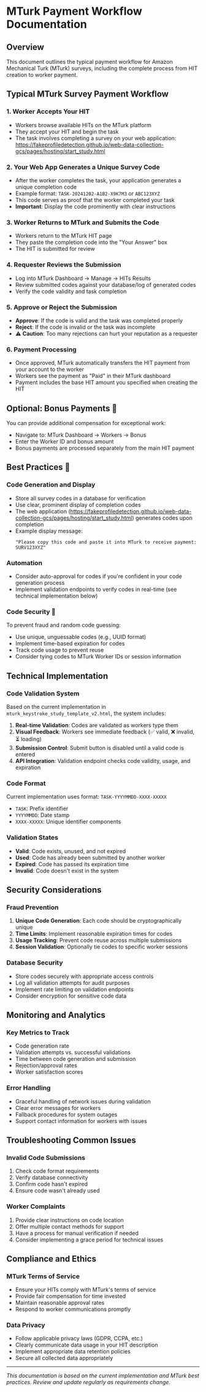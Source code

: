 # MTurk Payment Workflow Documentation

## Overview
This document outlines the typical payment workflow for Amazon Mechanical Turk (MTurk) surveys, including the complete process from HIT creation to worker payment.

## Typical MTurk Survey Payment Workflow

### 1. Worker Accepts Your HIT
- Workers browse available HITs on the MTurk platform
- They accept your HIT and begin the task
- The task involves completing a survey on your web application: https://fakeprofiledetection.github.io/web-data-collection-gcs/pages/hosting/start_study.html

### 2. Your Web App Generates a Unique Survey Code
- After the worker completes the task, your application generates a unique completion code
- Example format: `TASK-20241202-A1B2-X9K7M3` or `ABC123XYZ`
- This code serves as proof that the worker completed your task
- **Important**: Display the code prominently with clear instructions

### 3. Worker Returns to MTurk and Submits the Code
- Workers return to the MTurk HIT page
- They paste the completion code into the "Your Answer" box
- The HIT is submitted for review

### 4. Requester Reviews the Submission
- Log into MTurk Dashboard → Manage → HITs Results
- Review submitted codes against your database/log of generated codes
- Verify the code validity and task completion

### 5. Approve or Reject the Submission
- **Approve**: If the code is valid and the task was completed properly
- **Reject**: If the code is invalid or the task was incomplete
- ⚠️ **Caution**: Too many rejections can hurt your reputation as a requester

### 6. Payment Processing
- Once approved, MTurk automatically transfers the HIT payment from your account to the worker
- Workers see the payment as "Paid" in their MTurk dashboard
- Payment includes the base HIT amount you specified when creating the HIT

## Optional: Bonus Payments 🔁

You can provide additional compensation for exceptional work:
- Navigate to: MTurk Dashboard → Workers → Bonus
- Enter the Worker ID and bonus amount
- Bonus payments are processed separately from the main HIT payment

## Best Practices 📝

### Code Generation and Display
- Store all survey codes in a database for verification
- Use clear, prominent display of completion codes
- The web application (https://fakeprofiledetection.github.io/web-data-collection-gcs/pages/hosting/start_study.html) generates codes upon completion
- Example display message:
  ```
  "Please copy this code and paste it into MTurk to receive payment: SURV123XYZ"
  ```

### Automation
- Consider auto-approval for codes if you're confident in your code generation process
- Implement validation endpoints to verify codes in real-time (see technical implementation below)

### Code Security 🔐
To prevent fraud and random code guessing:
- Use unique, unguessable codes (e.g., UUID format)
- Implement time-based expiration for codes
- Track code usage to prevent reuse
- Consider tying codes to MTurk Worker IDs or session information

## Technical Implementation

### Code Validation System
Based on the current implementation in `mturk_keystroke_study_template_v2.html`, the system includes:

1. **Real-time Validation**: Codes are validated as workers type them
2. **Visual Feedback**: Workers see immediate feedback (✅ valid, ❌ invalid, ⏳ loading)
3. **Submission Control**: Submit button is disabled until a valid code is entered
4. **API Integration**: Validation endpoint checks code validity, usage, and expiration

### Code Format
Current implementation uses format: `TASK-YYYYMMDD-XXXX-XXXXX`
- `TASK`: Prefix identifier
- `YYYYMMDD`: Date stamp
- `XXXX-XXXXX`: Unique identifier components

### Validation States
- **Valid**: Code exists, unused, and not expired
- **Used**: Code has already been submitted by another worker
- **Expired**: Code has passed its expiration time
- **Invalid**: Code doesn't exist in the system

## Security Considerations

### Fraud Prevention
1. **Unique Code Generation**: Each code should be cryptographically unique
2. **Time Limits**: Implement reasonable expiration times for codes
3. **Usage Tracking**: Prevent code reuse across multiple submissions
4. **Session Validation**: Optionally tie codes to specific worker sessions

### Database Security
- Store codes securely with appropriate access controls
- Log all validation attempts for audit purposes
- Implement rate limiting on validation endpoints
- Consider encryption for sensitive code data

## Monitoring and Analytics

### Key Metrics to Track
- Code generation rate
- Validation attempts vs. successful validations
- Time between code generation and submission
- Rejection/approval rates
- Worker satisfaction scores

### Error Handling
- Graceful handling of network issues during validation
- Clear error messages for workers
- Fallback procedures for system outages
- Support contact information for workers with issues

## Troubleshooting Common Issues

### Invalid Code Submissions
1. Check code format requirements
2. Verify database connectivity
3. Confirm code hasn't expired
4. Ensure code wasn't already used

### Worker Complaints
1. Provide clear instructions on code location
2. Offer multiple contact methods for support
3. Have a process for manual verification if needed
4. Consider implementing a grace period for technical issues

## Compliance and Ethics

### MTurk Terms of Service
- Ensure your HITs comply with MTurk's terms of service
- Provide fair compensation for time invested
- Maintain reasonable approval rates
- Respond to worker communications promptly

### Data Privacy
- Follow applicable privacy laws (GDPR, CCPA, etc.)
- Clearly communicate data usage in your HIT description
- Implement appropriate data retention policies
- Secure all collected data appropriately

---

*This documentation is based on the current implementation and MTurk best practices. Review and update regularly as requirements change.*